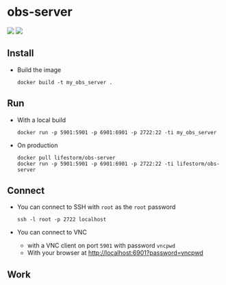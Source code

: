 # obs-server

[![](https://images.microbadger.com/badges/version/lifestorm/obs-server.svg)](https://hub.docker.com/r/lifestorm/obs-server)
[![](https://images.microbadger.com/badges/image/lifestorm/obs-server.svg)](https://microbadger.com/images/lifestorm/obs-server)

## Install

- Build the image
	```
	docker build -t my_obs_server .
	```

## Run

- With a local build

	```
	docker run -p 5901:5901 -p 6901:6901 -p 2722:22 -ti my_obs_server
	```

- On production

	```
	docker pull lifestorm/obs-server
	docker run -p 5901:5901 -p 6901:6901 -p 2722:22 -ti lifestorm/obs-server
	```

## Connect

- You can connect to SSH with `root` as the `root` password

	```
	ssh -l root -p 2722 localhost
	```

- You can connect to VNC

	- with a VNC client on port `5901` with password `vncpwd`
	- With your browser at <http://localhost:6901?password=vncpwd>

## Work
